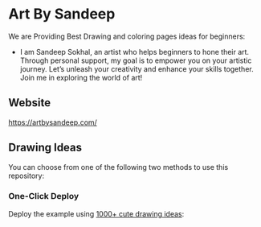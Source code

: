 # Art By Sandeep

We are Providing Best Drawing and coloring pages ideas for beginners:

- I am Sandeep Sokhal, an artist who helps beginners to hone their art. Through personal support, my goal is to empower you on your artistic journey. Let’s unleash your creativity and enhance your skills together. Join me in exploring the world of art!

## Website 

https://artbysandeep.com/

## Drawing Ideas 

You can choose from one of the following two methods to use this repository:

### One-Click Deploy

Deploy the example using [1000+ cute drawing ideas](https://artbysandeep.com/cute-easy-drawings-ideas/):


